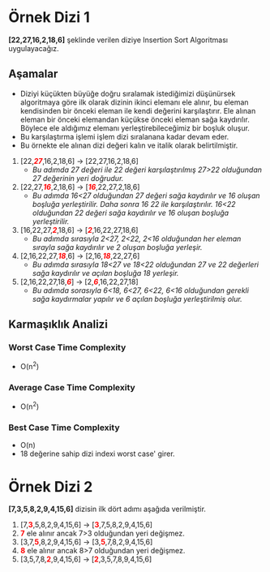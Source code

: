 # Örnek Dizi 1
**[22,27,16,2,18,6]** şeklinde verilen diziye Insertion Sort Algoritması uygulayacağız.
## Aşamalar
* Diziyi küçükten büyüğe doğru sıralamak istediğimizi düşünürsek algoritmaya göre ilk olarak dizinin ikinci elemanı ele alınır, bu eleman kendisinden bir önceki eleman ile kendi değerini karşılaştırır. Ele alınan eleman bir önceki elemandan küçükse önceki eleman sağa kaydırılır. Böylece ele aldığımız elemanı yerleştirebileceğimiz bir boşluk oluşur.
* Bu karşılaştırma işlemi işlem dizi sıralanana kadar devam eder.
* Bu örnekte ele alınan dizi değeri kalın ve italik olarak belirtilmiştir.

1. [22,<span style="color:red">***27***</span>,16,2,18,6] -> [22,27,16,2,18,6]
    * *Bu adımda 27 değeri ile 22 değeri karşılaştırılmış  27>22 olduğundan 27 değerinin yeri doğrudur.*
2. [22,27,<span style="color:red">***16***</span>,2,18,6] -> [<span style="color:red">***16***</span>,22,27,2,18,6]
    * *Bu adımda 16<27 olduğundan 27 değeri sağa kaydırılır ve 16 oluşan boşluğa yerleştirilir. Daha sonra 16 22 ile karşılaştırılır. 16<22 olduğundan 22 değeri sağa kaydırılır ve 16 oluşan boşluğa yerleştirilir.*
3. [16,22,27,<span style="color:red">***2***</span>,18,6] ->
[<span style="color:red">***2***</span>,16,22,27,18,6]
    * *Bu adımda sırasıyla 2<27, 2<22, 2<16 olduğundan her eleman sırayla sağa kaydırılır ve 2 oluşan boşluğa yerleşir.*
4. [2,16,22,27,<span style="color:red">***18***</span>,6] ->
[2,16,<span style="color:red">***18***</span>,22,27,6]
    * *Bu adımda sırasıyla 18<27 ve 18<22 olduğundan 27 ve 22 değerleri sağa kaydırılır ve açılan boşluğa 18 yerleşir.*
5. [2,16,22,27,18,<span style="color:red">***6***</span>] -> [2,<span style="color:red">***6***</span>,16,22,27,18]
    * *Bu adımda sorasıyla 6<18, 6<27, 6<22, 6<16 olduğundan gerekli sağa kaydırmalar yapılır ve 6 açılan boşluğa yerleştirilmiş olur.*
## Karmaşıklık Analizi
### Worst Case Time Complexity 
* O(n<sup>2</sup>) 
### Average Case Time Complexity
* O(n<sup>2</sup>)
### Best Case Time Complexity
* O(n)
* 18 değerine sahip dizi indexi worst case' girer.
# Örnek Dizi 2
**[7,3,5,8,2,9,4,15,6]** dizisin ilk dört adımı aşağıda verilmiştir.

1. [7,<span style="color:red">**3**</span>,5,8,2,9,4,15,6] -> [<span style="color:red">**3**</span>,7,5,8,2,9,4,15,6]
2. <span style="color:red">**7**</span> ele alınır ancak 7>3 olduğundan yeri değişmez.
3. [3,7,<span style="color:red">**5**</span>,8,2,9,4,15,6] -> [3,<span style="color:red">**5**</span>,7,8,2,9,4,15,6]
4. <span style="color:red">**8**</span> ele alınır ancak 8>7 olduğundan yeri değişmez.
5. [3,5,7,8,<span style="color:red">**2**</span>,9,4,15,6] -> [<span style="color:red">**2**</span>,3,5,7,8,9,4,15,6]